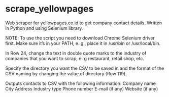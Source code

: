 # scrape_yellowpages
Web scraper for yellowpages.co.id to get company contact details. Written in Python and using Selenium library.

NOTE: To use the script you need to download Chrome Selenium driver first.
Make sure it’s in your PATH, e. g., place it in /usr/bin or /usr/local/bin.

In Row 24, change the text in double quote marks to the industry of companies that you want to scrap, e. g restaurant, retail shop, etc. 

Specify the directory you want the CSV to be saved in and the format of the CSV naming by changing the value of directory (Row 119).

Outputs contacts to CSV with the following information:
Company name
City
Address
Industry type
Phone number
E-mail (if any)
Website (if any)
